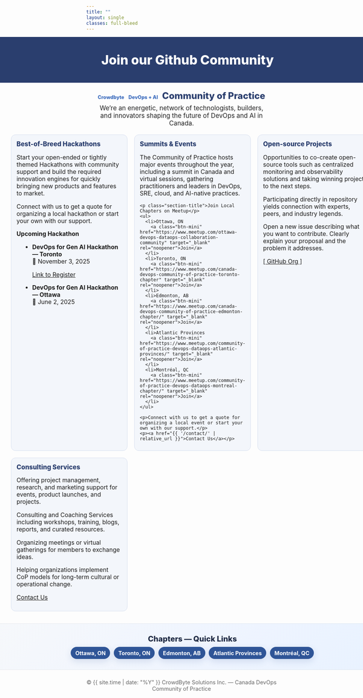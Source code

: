 ```yaml
---
title: ""
layout: single
classes: full-bleed
---
```

<!-- Inline fallback styles: guarantees hero + 4 columns now -->
<style>
/* ===== FORCE FULL-WIDTH (works regardless of theme wrappers) ===== */
.page.full-bleed .page__title{ display:none !important; }

/* Make hero and grid span the entire viewport width */
.hero-band,
.grid4 {
  margin-left: calc(50% - 50vw) !important;
  margin-right: calc(50% - 50vw) !important;
  width: 100vw !important;
}

/* Content padding at the edges so cards don’t touch the browser edge */
.grid4 {
  padding-left: clamp(16px, 3vw, 32px);
  padding-right: clamp(16px, 3vw, 32px);
  display: grid;
  grid-template-columns: repeat(auto-fit, minmax(260px, 1fr)); /* fluid by device */
  gap: 18px;
  margin-top: 1rem;
  margin-bottom: 2rem;
}
@media (max-width: 360px){
  .grid4 { grid-template-columns: 1fr; }
}

/* Keep subhead/tagline readable but allow wider than the old 980px cap */
.subhead{
  text-align:center; margin:1.25rem auto .25rem; font-weight:800;
  font-size:clamp(1.2rem,2.5vw,1.5rem); color:#2a3e6e;
}
.tagline{
  text-align:center; font-size:1.05rem; color:#222;
  margin:.5rem auto 1.25rem;
  padding-left: clamp(16px, 3vw, 32px);
  padding-right: clamp(16px, 3vw, 32px);
  max-width: none; /* don't constrain */
}
/* Center the page title */
.page__title {
  text-align: center !important;
  margin-left: auto;
  margin-right: auto;
}

/* Hero look */
.hero-band{ background:#2a3e6e; color:#fff; text-align:center; padding:2.5rem 1rem; }
.hero-band h1{ margin:0; font-size:clamp(1.8rem,3.5vw,2.4rem); font-weight:800; }

/* Cards */
.card{
  background:#f3f6fb; border-radius:12px; padding:14px 14px 10px;
  border:1px solid #d7dfef; min-height:320px;
}
.card h3{ margin:0 0 8px; color:#2a3e6e; font-weight:800; font-size:1.05rem; }
.card p, .card li{ font-size:.98rem; }
.card ul{ margin:0 0 0 1.1rem; }

/* Badges / section titles */
.badge{
  display:inline-block; background:#2a3e6e; color:#fff; padding:2px 8px;
  border-radius:999px; font-size:.8rem; margin-right:6px;
}
.section-title{ font-size:1.05rem; margin-top:.5rem; font-weight:700; }

/* Footer note */
.footer-note{ text-align:center; font-size:.9rem; color:#666; margin:1.5rem 0 .75rem; }

/* Make "Crowdbyte  DevOps + AI" look like plain blue text (no pill) */
.subhead .badge {
  background: transparent !important;
  color: #3b6bbd !important;   /* match the screenshot blue */
  padding: 0 !important;
  border-radius: 0 !important;
  font-weight: 800;
  text-decoration: none;       /* no underline */
}

/* Optional: make the section headers use the same blue as the screenshot */
.page .page__inner-wrap .page__content .card h3 {
  color: #3b6bbd;
  font-weight: 800;
}

/* Calendar emoji before marked dates */
.cal::before,
time.cal::before{
  content: "📅 ";
  letter-spacing: 0;
  vertical-align: baseline;
}

/* Tiny button style for Meetup links (keeps page aesthetic) */
.btn-mini{
  display:inline-block; margin-left:.4rem; padding:.18rem .55rem;
  background:#2a3e6e; color:#fff !important; border-radius:999px;
  font-size:.82rem; font-weight:700; text-decoration:none;
}
.btn-mini:hover{ background:#3b6bbd; text-decoration:none; }

/* ===== Chapters Quick Links band (full-bleed) ===== */
.ch-band{
  width:100vw; margin-left:calc(50% - 50vw); margin-right:calc(50% - 50vw);
  background:linear-gradient(135deg,#f6f8fb 0%,#eef4ff 60%,#e8f2ff 100%);
  border-top:1px solid rgba(0,0,0,.06); border-bottom:1px solid rgba(0,0,0,.06);
  padding: clamp(16px, 3.5vw, 28px) clamp(16px, 3vw, 40px);
  text-align:center;
}
.ch-title{
  margin:0 0 .6rem; font-weight:800; color:#1f2a44;
  font-size:clamp(1.05rem, 2.2vw, 1.25rem);
}
.ch-pills{
  display:flex; flex-wrap:wrap; gap:.5rem .6rem; align-items:center; justify-content:center;
}
.ch-pill{
  display:inline-block; padding:.45rem .75rem; border-radius:999px;
  background:#2f5597; color:#fff !important; text-decoration:none; font-weight:700; font-size:.9rem;
  box-shadow:0 6px 18px rgba(47,85,151,.16);
}
.ch-pill:hover{ background:#2874c7; text-decoration:none; }
</style>



<div class="hero-band">
  <h1>Join our Github Community</h1>
</div>

<p class="subhead">
  <span class="badge">Crowdbyte</span> <span class="badge">DevOps + AI</span> Community of Practice
</p>

<p class="tagline">
  We’re an energetic, network of technologists, builders, and innovators shaping the future of DevOps and AI in Canada.
</p>

<div class="grid4">
  <div class="card">
    <h3>Best-of-Breed Hackathons</h3>
    <p>Start your open-ended or tightly themed Hackathons with community support and build the required innovation engines for quickly bringing new products and features to market.</p>
    <p>Connect with us to get a quote for organizing a local hackathon or start your own with our support.</p>
    <p class="section-title">Upcoming Hackathon</p>
    <ul>
      <li><strong>DevOps for Gen AI Hackathon — Toronto</strong><br><span class="cal">November 3, 2025</span></li>
      <p><a href="https://www.eventbrite.ca/e/devops-for-genai-hackathon-tickets-1407877793379" target="_blank" rel="noopener noreferrer">Link to Register</a></p>
      <li><strong>DevOps for Gen AI Hackathon — Ottawa</strong><br><span class="cal">June 2, 2025</span></li>
    </ul>
  </div>

  <div class="card">
    <h3>Summits &amp; Events</h3>
    <p>The Community of Practice hosts major events throughout the year, including a summit in Canada and virtual sessions, gathering practitioners and leaders in DevOps, SRE, cloud, and AI-native practices.</p>

    <p class="section-title">Join Local Chapters on Meetup</p>
    <ul>
      <li>Ottawa, ON
        <a class="btn-mini" href="https://www.meetup.com/ottawa-devops-dataops-collaboration-community" target="_blank" rel="noopener">Join</a>
      </li>
      <li>Toronto, ON
        <a class="btn-mini" href="https://www.meetup.com/canada-devops-community-of-practice-toronto-chapter" target="_blank" rel="noopener">Join</a>
      </li>
      <li>Edmonton, AB
        <a class="btn-mini" href="https://www.meetup.com/canada-devops-community-of-practice-edmonton-chapter/" target="_blank" rel="noopener">Join</a>
      </li>
      <li>Atlantic Provinces
        <a class="btn-mini" href="https://www.meetup.com/community-of-practice-devops-dataops-atlantic-provinces/" target="_blank" rel="noopener">Join</a>
      </li>
      <li>Montréal, QC
        <a class="btn-mini" href="https://www.meetup.com/community-of-practice-devops-dataops-montreal-chapter/" target="_blank" rel="noopener">Join</a>
      </li>
    </ul>

    <p>Connect with us to get a quote for organizing a local event or start your own with our support.</p>
    <p><a href="{{ '/contact/' | relative_url }}">Contact Us</a></p>
  </div>

  <div class="card">
    <h3>Open-source Projects</h3>
    <p>Opportunities to co-create open-source tools such as centralized monitoring and observability solutions and taking winning projects to the next steps.</p>
    <p>Participating directly in repository yields connection with experts, peers, and industry legends.</p>
    <p>Open a new issue describing what you want to contribute. Clearly explain your proposal and the problem it addresses.</p>
    <p><a href="https://github.com/CanadaDevOpsCommunity2025" target="_blank">[ GitHub Org ]</a></p>
  </div>

  <div class="card">
    <h3>Consulting Services</h3>
    <p>Offering project management, research, and marketing support for events, product launches, and projects.</p>
    <p>Consulting and Coaching Services including workshops, training, blogs, reports, and curated resources.</p>
    <p>Organizing meetings or virtual gatherings for members to exchange ideas.</p>
    <p>Helping organizations implement CoP models for long-term cultural or operational change.</p>
    <p><a href="{{ '/contact/' | relative_url }}">Contact Us</a></p>
  </div>
</div>

<!-- ===== Chapters – Quick Links (full-bleed pill band) ===== -->
<section class="ch-band" aria-label="Local chapters quick links">
  <h2 class="ch-title">Chapters — Quick Links</h2>
  <div class="ch-pills">
    <a class="ch-pill" href="https://www.meetup.com/ottawa-devops-dataops-collaboration-community" target="_blank" rel="noopener">Ottawa, ON</a>
    <a class="ch-pill" href="https://www.meetup.com/canada-devops-community-of-practice-toronto-chapter" target="_blank" rel="noopener">Toronto, ON</a>
    <a class="ch-pill" href="https://www.meetup.com/canada-devops-community-of-practice-edmonton-chapter/" target="_blank" rel="noopener">Edmonton, AB</a>
    <a class="ch-pill" href="https://www.meetup.com/community-of-practice-devops-dataops-atlantic-provinces/" target="_blank" rel="noopener">Atlantic Provinces</a>
    <a class="ch-pill" href="https://www.meetup.com/community-of-practice-devops-dataops-montreal-chapter/" target="_blank" rel="noopener">Montréal, QC</a>
  </div>
</section>

<div class="footer-note">
  © {{ site.time | date: "%Y" }} CrowdByte Solutions Inc. — Canada DevOps Community of Practice
</div>
